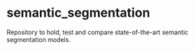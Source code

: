 # semantic_segmentation
Repository to hold, test and compare state-of-the-art semantic segmentation models.
